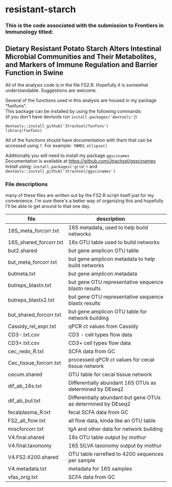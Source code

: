 # resistant-starch

### This is the code associated with the submission to Frontiers in Immunology titled: 
## Dietary Resistant Potato Starch Alters Intestinal Microbial Communities and Their Metabolites, and Markers of Immune Regulation and Barrier Function in Swine  
All of the analysis code is in the file FS2.R.  Hopefully it is somewhat understandable.  Suggestions are welcome.  

Several of the functions used in this analysis are housed in my package "funfuns".  
This package can be installed by using the following commands:  
(if you don't have devtools run `install.packages('devtools')`)

`devtools::install_github('Jtrachsel/funfuns')`  
`library(funfuns)`  
  
All of the funcitons should have documentation with them that can be accessed using `?`. For example: `?NMDS_ellipse()`

Additionally you will need to install my package `ggscinames`  
Documentation is available at https://github.com/Jtrachsel/ggscinames  
Install using: `install.packages('grid')` and `devtools::install_github('Jtrachsel/ggscinames')`  


### File descriptions 
many of these files are written out by the FS2.R script itself just for my convenience.  I'm sure there's a better way of organizing this and hopefully I'll be able to get around to that one day. 

| file &nbsp; &nbsp; &nbsp;| description &nbsp; &nbsp; &nbsp; &nbsp;|
|---|	---|
| 16S_meta_forcorr.txt | 16S metadata, used to help build networks |	
|16S_shared_forcorr.txt|16s OTU table used to build networks|	
|but2.shared|but gene amplicon OTU table|	
|but_meta_forcorr.txt|but gene amplicon metadata to help build networks|	
|butmeta.txt|but gene amplicon metadata|	
|butreps_blastn.txt|but gene OTU representative sequence blastn results|	
|butreps_blastx2.txt|but gene OTU representative sequence blastx results|	
|but_shared_forcorr.txt|but gene amplicon OTU table for network building|	
|Cassidy_rel_expr.txt|qPCR ct values from Cassidy|	
|CD3-.txt.csv|CD3 -  cell types flow data|	
|CD3+.txt.csv|CD3+ cell types flow data|	
|cec_redo_R.txt|SCFA data from GC|	
|Cec_tissue_forcorr.txt|processed qPCR ct values for cecal tissue network|	
|cecum.shared|OTU table for cecal tissue network|	
|dif_ab_16s.txt|Differentially abundant 16S OTUs as determined by DEseq2|	
|dif_ab_but.txt|Differentially abundant but gene OTUs as determined by DEseq2|	
|fecalplasma_R.txt|fecal SCFA data from GC|	
|FS2_all_flow.txt|all flow data, kinda like an OTU table|	
|miscforcorr.txt|IgA and other data for network building|	
|V4.final.shared|16s OTU table output by mothur|	
|V4.final.taxonomy|16S SILVA taxonomy output by mothur|	
|V4.FS2.4200.shared|OTU table rarrefied to 4200 sequences per sample|	
|V4.metadata.txt|metadata for 16S samples|	
|vfas_orig.txt|SCFA data from GC|	
